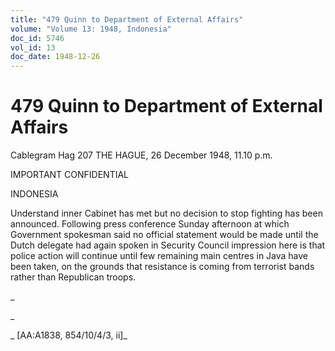 ```yaml
---
title: "479 Quinn to Department of External Affairs"
volume: "Volume 13: 1948, Indonesia"
doc_id: 5746
vol_id: 13
doc_date: 1948-12-26
---
```


# 479 Quinn to Department of External Affairs

Cablegram Hag 207 THE HAGUE, 26 December 1948, 11.10 p.m.

IMPORTANT CONFIDENTIAL

INDONESIA

Understand inner Cabinet has met but no decision to stop fighting has been announced. Following press conference Sunday afternoon at which Government spokesman said no official statement would be made until the Dutch delegate had again spoken in Security Council impression here is that police action will continue until few remaining main centres in Java have been taken, on the grounds that resistance is coming from terrorist bands rather than Republican troops.

_

_

_ [AA:A1838, 854/10/4/3, ii]_
